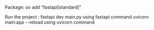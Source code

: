 Package:
    uv add "fastapi[standard]"

Run the project :
    fastapi dev main.py         using fastapi command
    uvicorn main:app --reload   using uvicorn command
